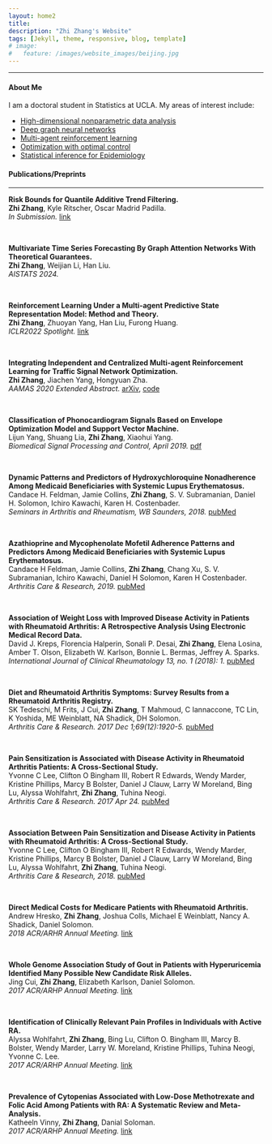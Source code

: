 ```yaml
---
layout: home2
title:
description: "Zhi Zhang's Website"
tags: [Jekyll, theme, responsive, blog, template]
# image:
#   feature: /images/website_images/beijing.jpg
---
```



---
#### About Me 
I am a doctoral student in Statistics at UCLA. My areas of interest include:
- [High-dimensional nonparametric data analysis](/downloads/research/hd_np.md)
- [Deep graph neural networks](/downloads/research/dl_gnn.md)
- [Multi-agent reinforcement learning](/downloads/research/rl.md)
- [Optimization with optimal control](/downloads/research/opt.md) 
- [Statistical inference for Epidemiology](/downloads/research/epd.md)
 
#### Publications/Preprints

---


**Risk Bounds for Quantile Additive Trend Filtering.**  
**Zhi Zhang**, Kyle Ritscher, Oscar Madrid Padilla.  
*In Submission.* [link](https://arxiv.org/pdf/2310.11711.pdf)  

<br>

**Multivariate Time Series Forecasting By Graph Attention Networks With Theoretical Guarantees.**  
**Zhi Zhang**, Weijian Li, Han Liu.  
*AISTATS 2024.*  

<br>

**Reinforcement Learning Under a Multi-agent Predictive State Representation Model: Method and Theory.**  
**Zhi Zhang**, Zhuoyan Yang, Han Liu, Furong Huang.  
*ICLR2022 Spotlight.* [link](https://openreview.net/forum?id=PLDOnFoVm4)  

<br>

**Integrating Independent and Centralized Multi-agent Reinforcement Learning for Traffic Signal Network Optimization.**  
**Zhi Zhang**, Jiachen Yang, Hongyuan Zha.  
*AAMAS 2020 Extended Abstract.* [arXiv](https://arxiv.org/abs/1909.10651), [code](/downloads/code/multi-agents-trafficlights.zip)  

<br>  

**Classification of Phonocardiogram Signals Based on Envelope Optimization Model and Support Vector Machine.**  
Lijun Yang, Shuang Lia, **Zhi Zhang**, Xiaohui Yang.  
*Biomedical Signal Processing and Control, April 2019.* [pdf](https://www.researchgate.net/profile/Lijun-Yang-15/publication/338116487_Classification_of_Phonocardiogram_Signals_Based_on_Envelope_Optimization_Model_and_Support_Vector_Machine/links/5e00517c92851c836493bfa9/Classification-of-Phonocardiogram-Signals-Based-on-Envelope-Optimization-Model-and-Support-Vector-Machine.pdf)  

<br>  

**Dynamic Patterns and Predictors of Hydroxychloroquine Nonadherence Among Medicaid Beneficiaries with Systemic Lupus Erythematosus.**  
Candace H. Feldman, Jamie Collins, **Zhi Zhang**, S. V. Subramanian, Daniel H. Solomon, Ichiro Kawachi, Karen H. Costenbader.  
*Seminars in Arthritis and Rheumatism, WB Saunders, 2018.* [pubMed](https://pubmed.ncbi.nlm.nih.gov/29458974/)  

<br>  

**Azathioprine and Mycophenolate Mofetil Adherence Patterns and Predictors Among Medicaid Beneficiaries with Systemic Lupus Erythematosus.**  
Candace H Feldman, Jamie Collins, **Zhi Zhang**, Chang Xu, S. V. Subramanian, Ichiro Kawachi, Daniel H Solomon, Karen H Costenbader.  
*Arthritis Care & Research, 2019.* [pubMed](https://www.ncbi.nlm.nih.gov/pmc/articles/PMC6482109/)  

<br>

**Association of Weight Loss with Improved Disease Activity in Patients with Rheumatoid Arthritis: A Retrospective Analysis Using Electronic Medical Record Data.**  
David J. Kreps, Florencia Halperin, Sonali P. Desai, **Zhi Zhang**, Elena Losina, Amber T. Olson, Elizabeth W. Karlson, Bonnie L. Bermas, Jeffrey A. Sparks.  
*International Journal of Clinical Rheumatology 13, no. 1 (2018): 1.* [pubMed](https://www.ncbi.nlm.nih.gov/pmc/articles/PMC5875117/)  

<br>

**Diet and Rheumatoid Arthritis Symptoms: Survey Results from a Rheumatoid Arthritis Registry.**  
SK Tedeschi, M Frits, J Cui, **Zhi Zhang**, T Mahmoud, C Iannaccone, TC Lin, K Yoshida, ME Weinblatt, NA Shadick, DH Solomon.  
*Arthritis Care & Research. 2017 Dec 1;69(12):1920-5.* [pubMed](https://pubmed.ncbi.nlm.nih.gov/28217907/)  

<br>

**Pain Sensitization is Associated with Disease Activity in Rheumatoid Arthritis Patients: A Cross-Sectional Study.**  
Yvonne C Lee, Clifton O Bingham III, Robert R Edwards, Wendy Marder, Kristine Phillips, Marcy B Bolster, Daniel J Clauw, Larry W Moreland, Bing Lu, Alyssa Wohlfahrt, **Zhi Zhang**, Tuhina Neogi.  
*Arthritis Care & Research. 2017 Apr 24.* [pubMed](https://www.ncbi.nlm.nih.gov/pmc/articles/PMC5654691/)  

<br>

**Association Between Pain Sensitization and Disease Activity in Patients with Rheumatoid Arthritis: A Cross-Sectional Study.**  
Yvonne C Lee, Clifton O Bingham III, Robert R Edwards, Wendy Marder, Kristine Phillips, Marcy B Bolster, Daniel J Clauw, Larry W Moreland, Bing Lu, Alyssa Wohlfahrt, **Zhi Zhang**, Tuhina Neogi.  
*Arthritis Care & Research, 2018.* [pubMed](https://pubmed.ncbi.nlm.nih.gov/28437846/)  

<br>

**Direct Medical Costs for Medicare Patients with Rheumatoid Arthritis.**  
Andrew Hresko, **Zhi Zhang**, Joshua Colls, Michael E Weinblatt, Nancy A. Shadick, Daniel Solomon.  
*2018 ACR/ARHR Annual Meeting.* [link](https://acrabstracts.org/abstract/direct-medical-costs-for-medicare-patients-with-rheumatoid-arthritis/)  

<br>

**Whole Genome Association Study of Gout in Patients with Hyperuricemia Identified Many Possible New Candidate Risk Alleles.**  
Jing Cui, **Zhi Zhang**, Elizabeth Karlson, Daniel Solomon.  
*2017 ACR/ARHP Annual Meeting.* [link](https://acrabstracts.org/abstract/gwas-of-gout-in-patients-with-hyperuricemia-identified-many-possible-new-candidate-risk-alleles/)  

<br>

**Identification of Clinically Relevant Pain Profiles in Individuals with Active RA.**  
Alyssa Wohlfahrt, **Zhi Zhang**, Bing Lu, Clifton O. Bingham III, Marcy B. Bolster, Wendy Marder, Larry W. Moreland, Kristine Phillips, Tuhina Neogi, Yvonne C. Lee.  
*2017 ACR/ARHP Annual Meeting.* [link](https://acrabstracts.org/abstract/identification-of-clinically-relevant-pain-profiles-in-individuals-with-active-ra/)  

<br>

**Prevalence of Cytopenias Associated with Low-Dose Methotrexate and Folic Acid Among Patients with RA: A Systematic Review and Meta-Analysis.**  
Katheeln Vinny, **Zhi Zhang**, Danial Soloman.  
*2017 ACR/ARHP Annual Meeting.* [link](https://acrabstracts.org/abstract/hematologic-abnormalities-during-the-use-of-low-dose-methotrexate-for-rheumatoid-arthritis-a-systematic-review-and-meta-analysis/)  









